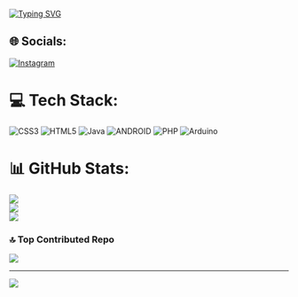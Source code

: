 [![Typing SVG](https://readme-typing-svg.demolab.com?font=Fira+Code&weight=600&size=23&pause=1000&color=4D0487&width=435&lines=Hello+World%2C+I'm+Murilo+Eugenio;Future+brazilian+developer)](https://git.io/typing-svg)


## 🌐 Socials:
[![Instagram](https://img.shields.io/badge/Instagram-%23E4405F.svg?logo=Instagram&logoColor=white)](https://instagram.com/muh_eugenio) 

# 💻 Tech Stack:
![CSS3](https://img.shields.io/badge/css3-%231572B6.svg?style=for-the-badge&logo=css3&logoColor=white) ![HTML5](https://img.shields.io/badge/html5-%23E34F26.svg?style=for-the-badge&logo=html5&logoColor=white) ![Java](https://img.shields.io/badge/java-%23ED8B00.svg?style=for-the-badge&logo=java&logoColor=white) ![ANDROID](https://img.shields.io/badge/android-%2320232a.svg?style=for-the-badge&logo=android&logoColor=%a4c639) ![PHP](https://img.shields.io/badge/php-%23777BB4.svg?style=for-the-badge&logo=php&logoColor=white) ![Arduino](https://img.shields.io/badge/-Arduino-00979D?style=for-the-badge&logo=Arduino&logoColor=white)
# 📊 GitHub Stats:
![](https://github-readme-stats.vercel.app/api?username=MuriloOGenio&theme=tokyonight&hide_border=false&include_all_commits=false&count_private=false)<br/>
![](https://github-readme-streak-stats.herokuapp.com/?user=MuriloOGenio&theme=tokyonight&hide_border=false)<br/>
![](https://github-readme-stats.vercel.app/api/top-langs/?username=MuriloOGenio&theme=tokyonight&hide_border=false&include_all_commits=false&count_private=false&layout=compact)

### 🔝 Top Contributed Repo
![](https://github-contributor-stats.vercel.app/api?username=MuriloOGenio&limit=5&theme=tokyonight&combine_all_yearly_contributions=true)

---
[![](https://visitcount.itsvg.in/api?id=MuriloOGenio&icon=0&color=6)](https://visitcount.itsvg.in)

<!-- Proudly created with GPRM ( https://gprm.itsvg.in ) -->
